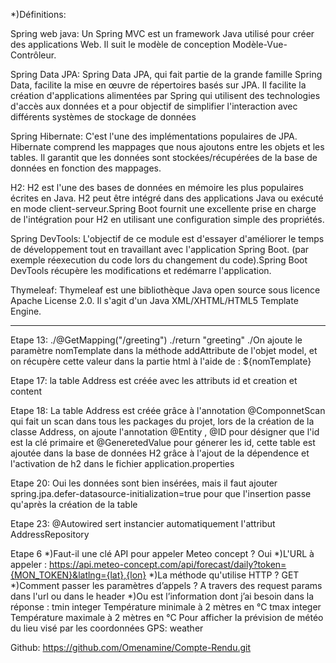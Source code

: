 *)Définitions:

Spring web java:
Un Spring MVC est un framework Java utilisé pour créer des applications Web. Il suit le modèle de conception Modèle-Vue-Contrôleur.

Spring Data JPA:
Spring Data JPA, qui fait partie de la grande famille Spring Data, facilite la mise en œuvre de répertoires basés sur JPA. Il facilite la création d'applications alimentées par Spring qui utilisent des technologies d'accès aux données et a pour objectif de simplifier l'interaction avec différents systèmes de stockage de données 


Spring Hibernate:
C'est l'une des implémentations populaires de JPA. Hibernate comprend les mappages que nous ajoutons entre les objets et les tables. Il garantit que les données sont stockées/récupérées de la base de données en fonction des mappages.

H2:
H2 est l'une des bases de données en mémoire les plus populaires écrites en Java. H2 peut être intégré dans des applications Java ou exécuté en mode client-serveur.Spring Boot fournit une excellente prise en charge de l'intégration pour H2 en utilisant une configuration simple des propriétés.

Spring DevTools:
L'objectif de ce module est d'essayer d'améliorer le temps de développement tout en travaillant avec l'application Spring Boot. (par exemple réexecution du code lors du changement du code).Spring Boot DevTools récupère les modifications et redémarre l'application.

Thymeleaf: 
Thymeleaf est une bibliothèque Java open source sous licence Apache License 2.0. Il s'agit d'un Java XML/XHTML/HTML5 Template Engine.
________________

Etape 13: 
./@GetMapping("/greeting")
./return "greeting"
./On ajoute le paramètre nomTemplate dans la méthode addAttribute de l'objet model, et on récupère cette valeur dans la partie html à l'aide de : ${nomTemplate}

Etape 17:
la table Address est créée avec les attributs id et creation et content

Etape 18:
La table Address est créée grâce à l'annotation @ComponnetScan qui fait un scan dans tous les packages du projet, lors de la création de la classe Address, on ajoute l'annotation @Entity , @ID pour désigner que l'id est la clé primaire et @GeneretedValue pour génerer les id, cette table est ajoutée dans la base de données H2 grâce à l'ajout de la dépendence et l'activation de h2 dans le fichier application.properties

Etape 20:
Oui les données sont bien insérées, mais il faut ajouter spring.jpa.defer-datasource-initialization=true pour que l'insertion passe qu'après la création de la table

Etape 23:
@Autowired sert instancier automatiquement l'attribut AddressRepository 



Etape 6
*)Faut-il une clé API pour appeler Meteo concept ? 
  Oui
*)L'URL à appeler : 
  https://api.meteo-concept.com/api/forecast/daily?token={MON_TOKEN}&latlng={lat},{lon}
*)La méthode qu'utilise HTTP ?
  GET 
*)Comment passer les paramètres d’appels ?
  A travers des request params dans l'url ou dans le header
*)Ou est l’information dont j’ai besoin dans la réponse :
  tmin	integer	Température minimale à 2 mètres en °C
  tmax	integer	Température maximale à 2 mètres en °C
  Pour afficher la prévision de météo du lieu visé par les coordonnées GPS: weather
  
  Github: 
  https://github.com/Omenamine/Compte-Rendu.git
     
